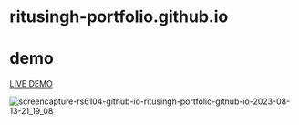 # ritusingh-portfolio.github.io
# demo
[LIVE DEMO](https://rs6104.github.io/ritusingh-portfolio.github.io/)

![screencapture-rs6104-github-io-ritusingh-portfolio-github-io-2023-08-13-21_19_08](https://github.com/rs6104/ritusingh-portfolio.github.io/assets/107137060/64961d5d-c78b-484a-b2b7-e32eb91566b6)
